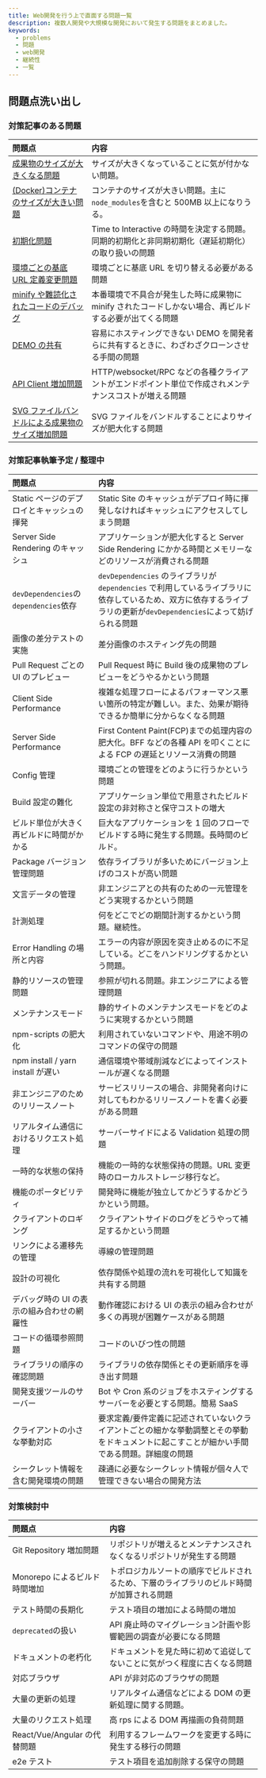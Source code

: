 ```yaml
---
title: Web開発を行う上で直面する問題一覧
description: 複数人開発や大規模な開発において発生する問題をまとめました。
keywords:
  - problems
  - 問題
  - web開発
  - 継続性
  - 一覧
---
```


## 問題点洗い出し

### 対策記事のある問題

| 問題点                                                                                                  | 内容                                                                                                   |
| :------------------------------------------------------------------------------------------------------ | :----------------------------------------------------------------------------------------------------- |
| [成果物のサイズが大きくなる問題](./increased-size-of-artifacts-with-svg-file-bundles)                   | サイズが大きくなっていることに気が付かない問題。                                                       |
| [(Docker)コンテナのサイズが大きい問題](./minify-node-modules-into-a-container)                          | コンテナのサイズが大きい問題。主に`node_modules`を含むと 500MB 以上になりうる。                        |
| [初期化問題](./initialize-problem)                                                                      | Time to Interactive の時間を決定する問題。同期的初期化と非同期初期化（遅延初期化）の取り扱いの問題     |
| [環境ごとの基底 URL 定義変更問題](./base-url-definition-change-problem-for-each-environment)            | 環境ごとに基底 URL を切り替える必要がある問題                                                          |
| [minify や難読化されたコードのデバッグ](./debugging-minified-code)                                      | 本番環境で不具合が発生した時に成果物に minify されたコードしかない場合、再ビルドする必要が出てくる問題 |
| [DEMO の共有](./demo-sharing)                                                                           | 容易にホスティングできない DEMO を開発者らに共有するときに、わざわざクローンさせる手間の問題           |
| [API Client 増加問題](./api-client-increase-problem)                                                    | HTTP/websocket/RPC などの各種クライアントがエンドポイント単位で作成されメンテナンスコストが増える問題  |
| [SVG ファイルバンドルによる成果物のサイズ増加問題](./increased-size-of-artifacts-with-svg-file-bundles) | SVG ファイルをバンドルすることによりサイズが肥大化する問題                                             |

### 対策記事執筆予定 / 整理中

| 問題点                                     | 内容                                                                                                                                                                |
| :----------------------------------------- | :------------------------------------------------------------------------------------------------------------------------------------------------------------------ |
| Static ページのデプロイとキャッシュの揮発  | Static Site のキャッシュがデプロイ時に揮発しなければキャッシュにアクセスしてしまう問題                                                                              |
| Server Side Rendering のキャッシュ         | アプリケーションが肥大化すると Server Side Rendering にかかる時間とメモリーなどのリソースが消費される問題                                                           |
| `devDependencies`の`dependencies`依存      | `devDependencies` のライブラリが `dependencies` で利用しているライブラリに依存しているため、双方に依存するライブラリの更新が`devDependencies`によって妨げられる問題 |
| 画像の差分テストの実施                     | 差分画像のホスティング先の問題                                                                                                                                      |
| Pull Request ごとの UI のプレビュー        | Pull Request 時に Build 後の成果物のプレビューをどうやるかという問題                                                                                                |
| Client Side Performance                    | 複雑な処理フローによるパフォーマンス悪い箇所の特定が難しい。また、効果が期待できるか簡単に分からなくなる問題                                                        |
| Server Side Performance                    | First Content Paint(FCP)までの処理内容の肥大化。BFF などの各種 API を叩くことによる FCP の遅延とリソース消費の問題                                                  |
| Config 管理                                | 環境ごとの管理をどのように行うかという問題                                                                                                                          |
| Build 設定の難化                           | アプリケーション単位で用意されたビルド設定の非対称さと保守コストの増大                                                                                              |
| ビルド単位が大きく再ビルドに時間がかかる   | 巨大なアプリケーションを 1 回のフローでビルドする時に発生する問題。長時間のビルド。                                                                                 |
| Package バージョン管理問題                 | 依存ライブラリが多いためにバージョン上げのコストが高い問題                                                                                                          |
| 文言データの管理                           | 非エンジニアとの共有のための一元管理をどう実現するかという問題                                                                                                      |
| 計測処理                                   | 何をどこでどの期間計測するかという問題。継続性。                                                                                                                    |
| Error Handling の場所と内容                | エラーの内容が原因を突き止めるのに不足している。どこをハンドリングするかという問題。                                                                                |
| 静的リソースの管理問題                     | 参照が切れる問題。非エンジニアによる管理問題                                                                                                                        |
| メンテナンスモード                         | 静的サイトのメンテナンスモードをどのように実現するかという問題                                                                                                      |
| npm-scripts の肥大化                       | 利用されていないコマンドや、用途不明のコマンドの保守の問題                                                                                                          |
| npm install / yarn install が遅い          | 通信環境や帯域削減などによってインストールが遅くなる問題                                                                                                            |
| 非エンジニアのためのリリースノート         | サービスリリースの場合、非開発者向けに対してもわかるリリースノートを書く必要がある問題                                                                              |
| リアルタイム通信におけるリクエスト処理     | サーバーサイドによる Validation 処理の問題                                                                                                                          |
| 一時的な状態の保持                         | 機能の一時的な状態保持の問題。URL 変更時のローカルストレージ移行など。                                                                                              |
| 機能のポータビリティ                       | 開発時に機能が独立してかどうするかどうかという問題。                                                                                                                |
| クライアントのロギング                     | クライアントサイドのログをどうやって補足するかという問題                                                                                                            |
| リンクによる遷移先の管理                   | 導線の管理問題                                                                                                                                                      |
| 設計の可視化                               | 依存関係や処理の流れを可視化して知識を共有する問題                                                                                                                  |
| デバッグ時の UI の表示の組み合わせの網羅性 | 動作確認における UI の表示の組み合わせが多くの再現が困難ケースがある問題                                                                                            |
| コードの循環参照問題                       | コードのいびつ性の問題                                                                                                                                              |
| ライブラリの順序の確認問題                 | ライブラリの依存関係とその更新順序を導き出す問題                                                                                                                    |
| 開発支援ツールのサーバー                   | Bot や Cron 系のジョブをホスティングするサーバーを必要とする問題。簡易 SaaS                                                                                         |
| クライアントの小さな挙動対応               | 要求定義/要件定義に記述されていないクライアントごとの細かな挙動調整とその挙動をドキュメントに起こすことが細かい手間である問題。詳細度の問題                         |
| シークレット情報を含む開発環境の問題       | 疎通に必要なシークレット情報が個々人で管理できない場合の開発方法                                                                                                    |

### 対策検討中

| 問題点                        | 内容                                                                                     |
| :---------------------------- | :--------------------------------------------------------------------------------------- |
| Git Repository 増加問題       | リポジトリが増えるとメンテナンスされなくなるリポジトリが発生する問題                     |
| Monorepo によるビルド時間増加 | トポロジカルソートの順序でビルドされるため、下層のライブラリのビルド時間が加算される問題 |
| テスト時間の長期化            | テスト項目の増加による時間の増加                                                         |
| `deprecated`の扱い            | API 廃止時のマイグレーション計画や影響範囲の調査が必要になる問題                         |
| ドキュメントの老朽化          | ドキュメントを見た時に初めて追従してないことに気がつく程度に古くなる問題                 |
| 対応ブラウザ                  | API が非対応のブラウザの問題                                                             |
| 大量の更新の処理              | リアルタイム通信などによる DOM の更新処理に関する問題。                                  |
| 大量のリクエスト処理          | 高 rps による DOM 再描画の負荷問題                                                       |
| React/Vue/Angular の代替問題  | 利用するフレームワークを変更する時に発生する移行の問題                                   |
| e2e テスト                    | テスト項目を追加削除する保守の問題                                                       |

<!-- ## 図で見る問題点 (工事中)

![問題の発生箇所](./images/webdev-problems.svg) -->

<!-- ### 参考文献

- https://panda-program.com/posts/bengo4com-library-frontend
- https://www.yuuniworks.com/blog/2018-05-18-presentational-component%E3%81%A8container-component/
- https://medium.com/@dan_abramov/smart-and-dumb-components-7ca2f9a7c7d0 -->
